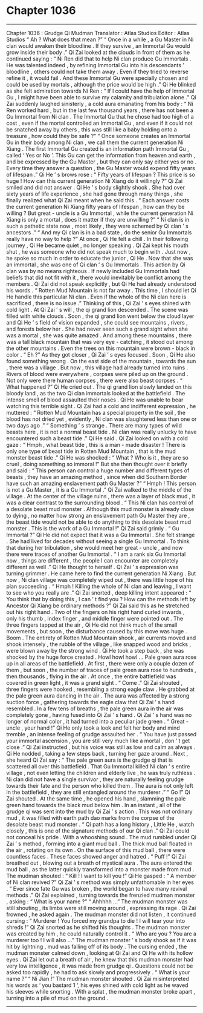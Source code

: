
# Chapter 1036


---

Chapter 1036 : Grudge Qi Mudman
Translator :
Atlas Studios
Editor :
Atlas Studios
“ Ah ? What does that mean ?”
“ Once in a while , a Gu Master in Ni clan would awaken their bloodline . If they survive , an Immortal Gu would grow inside their body .”
Qi Zai looked at the clouds in front of them as he continued saying : “ Ni Ren did that to help Ni clan produce Gu Immortals . He was talented indeed , by refining Immortal Gu into his descendants ’ bloodline , others could not take them away . Even if they tried to reverse refine it , it would fail . And these Immortal Gu were specially chosen and could be used by mortals , although the price would be high .”
Qi He blinked as she felt admiration towards Ni Ren : “ If I could have the help of Immortal Gu , I might have been able to survive my calamity and tribulation alone .”
Qi Zai suddenly laughed sinisterly , a cold aura emanating from his body : “ Ni Ren worked hard , but in the last few thousand years , there has not been a Gu Immortal from Ni clan . The Immortal Gu that he chose had too high of a cost , even if the mortal controlled an Immortal Gu , and even if it could not be snatched away by others , this was still like a baby holding onto a treasure , how could they be safe ?”
“ Once someone creates an Immortal Gu in their body among Ni clan , we call them the current generation Ni Xiang . The first Immortal Gu created is an information path Immortal Gu , called ‘ Yes or No ’. This Gu can get the information from heaven and earth , and be expressed by the Gu Master , but they can only say either yes or no . Every time they answer a question , the Gu Master would expend fifty years of lifespan .”
Qi He ’ s brows rose : “ Fifty years of lifespan ? This price is so huge ! How can this current generation Ni Xiang do it willingly ?”
Qi Zai smiled and did not answer .
Qi He ’ s body slightly shook .
She had over sixty years of life experience , she had gone through many things , she finally realized what Qi Zai meant when he said this .
“ Each answer costs the current generation Ni Xiang fifty years of lifespan , how can they be willing ? But great - uncle is a Gu Immortal , while the current generation Ni Xiang is only a mortal , does it matter if they are unwilling ?”
“ Ni clan is in such a pathetic state now , most likely , they were schemed by Qi clan ’ s ancestors .”
“ And my Qi clan is in a bad state , do the senior Gu Immortals really have no way to help ?”
At once , Qi He felt a chill .
In their following journey , Qi He became quiet , no longer speaking .
Qi Zai kept his mouth shut , he was someone who did not speak much to begin with .
Just now , he spoke so much in order to educate the junior , Qi He . Now that she was an immortal , she was one of Qi clan ’ s Gu Immortals .
This action by Qi clan was by no means righteous . If newly included Gu Immortals had beliefs that did not fit with it , there would inevitably be conflict among the members .
Qi Zai did not speak explicitly , but Qi He had already understood his words .
“ Rotten Mud Mountain is not far away . This time , I should let Qi He handle this particular Ni clan . Even if the whole of the Ni clan here is sacrificed , there is no issue .” Thinking of this , Qi Zai ’ s eyes shined with cold light .
At Qi Zai ’ s will , the qi grand lion descended .
The scene was filled with white clouds .
Soon , the qi grand lion went below the cloud layer and Qi He ’ s field of vision expanded , she could see mountains , rivers , and forests below her . She had never seen such a grand sight when she was a mortal , she was quite amazed .
And among these mountains , there was a tall black mountain that was very eye - catching , it stood out among the other mountains .
Even the trees on this mountain were brown - black in color .
“ Eh ?” As they got closer , Qi Zai ’ s eyes focused .
Soon , Qi He also found something wrong .
On the east side of the mountain , towards the sun , there was a village .
But now , this village had already turned into ruins . Rivers of blood were everywhere , corpses were piled up on the ground .
Not only were there human corpses , there were also beast corpses .
“ What happened ?” Qi He cried out .
The qi grand lion slowly landed on this bloody land , as the two Qi clan immortals looked at the battlefield .
The intense smell of blood assaulted their noses . Qi He was unable to bear watching this terrible sight .
Qi Zai had a cold and indifferent expression , he muttered : “ Rotten Mud Mountain has a special property in the soil , the blood has not dried yet , evidently , Ni clan was slaughtered less than one or two days ago .”
“ Something ’ s strange . There are many types of wild beasts here , it is not a normal beast tide . Ni clan was really unlucky to have encountered such a beast tide .” Qi He said .
Qi Zai looked on with a cold gaze : “ Hmph , what beast tide , this is a man - made disaster ! There is only one type of beast tide in Rotten Mud Mountain , that is the mud monster beast tide .”
Qi He was shocked : “ What ? Who is it , they are so cruel , doing something so immoral !”
But she then thought over it briefly and said : “ This person can control a huge number and different types of beasts , they have an amazing method , since when did Southern Border have such an amazing enslavement path Gu Master ?”
“ Hmph ! This person is not a Gu Master , it is a Gu Immortal .” Qi Zai walked to the middle of the village .
At the center of the village ruins , there was a layer of black mud , it was a clear contrast to the surrounding blood .
“ This Ni clan has control of a desolate beast mud monster . Although this mud monster is already close to dying , no matter how strong an enslavement path Gu Master they are , the beast tide would not be able to do anything to this desolate beast mud monster . This is the work of a Gu Immortal !” Qi Zai said grimly .
“ Gu Immortal ?” Qi He did not expect that it was a Gu Immortal .
She felt strange . She had lived for decades without seeing a single Gu Immortal . To think that during her tribulation , she would meet her great - uncle , and now there were traces of another Gu Immortal .
“ I am a rank six Gu Immortal now , things are different , the people I can encounter are completely different as well .” Qi He thought to herself .
Qi Zai ’ s expression was turning grimmer .
He came here to find the current generation Ni Xiang . But now , Ni clan village was completely wiped out , there was little hope of his plan succeeding .
“ Hmph ! Killing the whole of Ni clan and leaving , I want to see who you really are .”
Qi Zai snorted , deep killing intent appeared : “ You think that by doing this , I can ’ t find you ? How can the methods left by Ancestor Qi Xiang be ordinary methods ?”
Qi Zai said this as he stretched out his right hand .
Two of the fingers on his right hand curled inwards , only his thumb , index finger , and middle finger were pointed out .
The three fingers tapped at the air , Qi He did not think much of the small movements , but soon , the disturbance caused by this move was huge .
Boom .
The entirety of Rotten Mud Mountain shook , air currents moved and shook intensely , the rubble of the village , like snapped wood and bricks , were blown away by the strong wind .
Qi He took a step back , she was shocked by the huge force created .
Howl howl howl …
Pale green aura rose up in all areas of the battlefield .
At first , there were only a couple dozen of them , but soon , the number of traces of pale green aura rose to hundreds , then thousands , flying in the air . At once , the entire battlefield was covered in green light , it was a grand sight .
“ Come .” Qi Zai shouted , three fingers were hooked , resembling a strong eagle claw .
He grabbed at the pale green aura dancing in the air .
The aura was affected by a strong suction force , gathering towards the eagle claw that Qi Zai ’ s hand resembled .
In a few tens of breaths , the pale green aura in the air was completely gone , having fused into Qi Zai ’ s hand .
Qi Zai ’ s hand was no longer of normal color , it had turned into a peculiar jade green .
“ Great - uncle , your hand !” Qi He only took a look and felt her body and mind tremble , an intense feeling of grudge assaulted her .
“ You have just passed your immortal ascension , you are still very much like a mortal , don ’ t get close .” Qi Zai instructed , but his voice was still as low and calm as always .
Qi He nodded , taking a few steps back , turning her gaze around .
Next , she heard Qi Zai say : “ The pale green aura is the grudge qi that is scattered all over this battlefield . That Gu Immortal killed Ni clan ’ s entire village , not even letting the children and elderly live , he was truly ruthless . Ni clan did not have a single survivor , they are naturally feeling grudge towards their fate and the person who killed them . The aura is not only left in the battlefield , they are still entangled around the murderer .”
“ Go !” Qi Zai shouted .
At the same time , he opened his hand , slamming the pale green hand towards the black mud below him .
In an instant , all of the grudge qi was sent into the mud by Qi Zai ’ s action .
This was not ordinary mud , it was filled with earth path dao marks from the corpse of the desolate beast mud monster .
“ Qi path has a long history , Little He , watch closely , this is one of the signature methods of our Qi clan .” Qi Zai could not conceal his pride .
With a whooshing sound .
The mud rumbled under Qi Zai ’ s method , forming into a giant mud ball .
The thick mud ball floated in the air , rotating on its own .
On the surface of this mud ball , there were countless faces .
These faces showed anger and hatred .
“ Puff !” Qi Zai breathed out , blowing out a breath of mystical aura .
The aura entered the mud ball , as the latter quickly transformed into a monster made from mud .
The mudman shouted : “ Kill ! I want to kill you !”
Qi He gasped : “ A member of Ni clan revived ?”
Qi Zai ’ s method was simply unfathomable in her eyes .
“ Ever since fate Gu was broken , the world began to have many revival methods .” Qi Zai explained , turning towards the frenzied mudman monster , asking : “ What is your name ?”
“ Ahhhhh …” The mudman monster was still shouting , its limbs were still moving around , expressing its rage .
Qi Zai frowned , he asked again .
The mudman monster did not listen , it continued cursing : “ Murderer ! You forced my grandpa to die ! I will tear your into shreds !”
Qi Zai snorted as he shifted his thoughts .
The mudman monster was created by him , he could naturally control it .
“ Who are you ? You are a murderer too ! I will also …” The mudman monster ’ s body shook as if it was hit by lightning , mud was falling off of its body .
The cursing ended , the mudman monster calmed down , looking at Qi Zai and Qi He with its hollow eyes .
Qi Zai let out a breath of air , he knew that this mudman monster had very low intelligence , it was made from grudge qi . Questions could not be asked too rapidly , he had to ask slowly and progressively .
“ What is your name ?”
“ Ni Jian !” The mudman monster shouted .
Qi Zai misinterpreted his words as ‘ you bastard
1
‘, his eyes shined with cold light as he waved his sleeves while snorting .
With a splat , the mudman monster broke apart , turning into a pile of mud on the ground .

---

